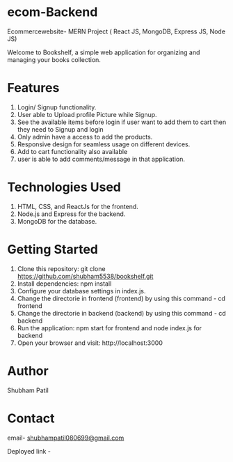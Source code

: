 # ecom-Backend
Ecommercewebsite- MERN Project 
( React JS, MongoDB, Express JS, Node JS)

Welcome to Bookshelf, a simple web application for organizing and managing your books collection.

# Features

1. Login/ Signup functionality.
2. User able to Upload profile Picture while Signup.
3. See the available items before login if user want to add them to cart then they need to Signup and login
4. Only admin have a access to add the products.
5. Responsive design for seamless usage on different devices.
6. Add to cart functionality also available
7. user is able to add comments/message in that application.

# Technologies Used

1. HTML, CSS, and ReactJs for the frontend.
2. Node.js and Express for the backend.
3. MongoDB for the database.


# Getting Started

1. Clone this repository: git clone https://github.com/shubham5538/bookshelf.git
2. Install dependencies: npm install
3. Configure your database settings in index.js.
4. Change the directorie in frontend (frontend) by using this command -    cd frontend
5. Change the directorie in backend (backend) by using this command  -     cd backend
6. Run the application: npm start for frontend and node index.js for backend
7. Open your browser and visit: http://localhost:3000

 
# Author

Shubham Patil

# Contact
email- shubhampatil080699@gmail.com

Deployed link - 

